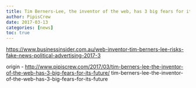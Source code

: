 ```yaml
---
title: Tim Berners-Lee, the inventor of the web, has 3 big fears for its future
author: PipisCrew
date: 2017-03-13
categories: [news]
toc: true
---
```


https://www.businessinsider.com.au/web-inventor-tim-berners-lee-risks-fake-news-political-advertising-2017-3

origin - http://www.pipiscrew.com/2017/03/tim-berners-lee-the-inventor-of-the-web-has-3-big-fears-for-its-future/ tim-berners-lee-the-inventor-of-the-web-has-3-big-fears-for-its-future